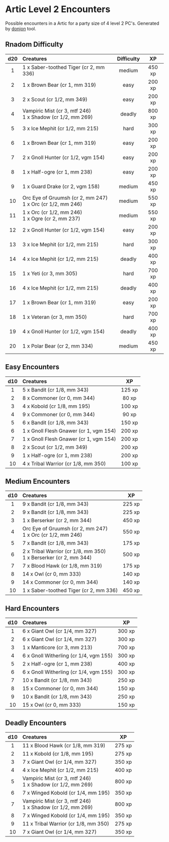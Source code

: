 # Artic Level 2 Encounters

Possible encounters in a Artic for a party size of 4 level 2 PC's. Generated by [donjon](https://donjon.bin.sh/5e/random/#type=encounter) tool.


## Rnadom Difficulty

| d20 | Creatures | Difficulty | XP |
|:---:|:--------- |:----------:|:--:|
| 1 | 1 x Saber-toothed Tiger (cr 2, mm 336) | medium | 450 xp |
| 2 | 1 x Brown Bear (cr 1, mm 319) | easy | 200 xp |
| 3 | 2 x Scout (cr 1/2, mm 349) | easy | 200 xp |
| 4 | Vampiric Mist (cr 3, mtf 246)<br>1 x Shadow (cr 1/2, mm 269) | deadly | 800 xp |
| 5 | 3 x Ice Mephit (cr 1/2, mm 215) | hard | 300 xp |
| 6 | 1 x Brown Bear (cr 1, mm 319) | easy | 200 xp |
| 7 | 2 x Gnoll Hunter (cr 1/2, vgm 154) | easy | 200 xp |
| 8 | 1 x Half-ogre (cr 1, mm 238) | easy | 200 xp |
| 9 | 1 x Guard Drake (cr 2, vgm 158) | medium | 450 xp |
| 10 | Orc Eye of Gruumsh (cr 2, mm 247)<br>1 x Orc (cr 1/2, mm 246) | medium | 550 xp |
| 11 | 1 x Orc (cr 1/2, mm 246)<br>1 x Ogre (cr 2, mm 237) | medium | 550 xp |
| 12 | 2 x Gnoll Hunter (cr 1/2, vgm 154) | easy | 200 xp |
| 13 | 3 x Ice Mephit (cr 1/2, mm 215) | hard | 300 xp |
| 14 | 4 x Ice Mephit (cr 1/2, mm 215) | deadly | 400 xp |
| 15 | 1 x Yeti (cr 3, mm 305) | hard | 700 xp |
| 16 | 4 x Ice Mephit (cr 1/2, mm 215) | deadly | 400 xp |
| 17 | 1 x Brown Bear (cr 1, mm 319) | easy | 200 xp |
| 18 | 1 x Veteran (cr 3, mm 350) | hard | 700 xp |
| 19 | 4 x Gnoll Hunter (cr 1/2, vgm 154) | deadly | 400 xp |
| 20 | 1 x Polar Bear (cr 2, mm 334) | medium | 450 xp |


## Easy Encounters

| d10 | Creatures | XP |
|:---:|:--------- |:--:|
| 1 | 5 x Bandit (cr 1/8, mm 343)| 125 xp |
| 2 | 8 x Commoner (cr 0, mm 344)| 80 xp |
| 3 | 4 x Kobold (cr 1/8, mm 195)| 100 xp |
| 4 | 9 x Commoner (cr 0, mm 344)| 90 xp |
| 5 | 6 x Bandit (cr 1/8, mm 343)| 150 xp |
| 6 | 1 x Gnoll Flesh Gnawer (cr 1, vgm 154)| 200 xp |
| 7 | 1 x Gnoll Flesh Gnawer (cr 1, vgm 154)| 200 xp |
| 8 | 2 x Scout (cr 1/2, mm 349)| 200 xp |
| 9 | 1 x Half-ogre (cr 1, mm 238)| 200 xp |
| 10 | 4 x Tribal Warrior (cr 1/8, mm 350)| 100 xp |


## Medium Encounters

| d10 | Creatures | XP |
|:---:|:--------- |:--:|
| 1 | 9 x Bandit (cr 1/8, mm 343)| 225 xp |
| 2 | 9 x Bandit (cr 1/8, mm 343)| 225 xp |
| 3 | 1 x Berserker (cr 2, mm 344)| 450 xp |
| 4 | Orc Eye of Gruumsh (cr 2, mm 247)<br>1 x Orc (cr 1/2, mm 246)| 550 xp |
| 5 | 7 x Bandit (cr 1/8, mm 343)| 175 xp |
| 6 | 2 x Tribal Warrior (cr 1/8, mm 350)<br>1 x Berserker (cr 2, mm 344)| 500 xp |
| 7 | 7 x Blood Hawk (cr 1/8, mm 319)| 175 xp |
| 8 | 14 x Owl (cr 0, mm 333)| 140 xp |
| 9 | 14 x Commoner (cr 0, mm 344)| 140 xp |
| 10 | 1 x Saber-toothed Tiger (cr 2, mm 336)| 450 xp |


## Hard Encounters

| d10 | Creatures | XP |
|:---:|:--------- |:--:|
| 1 | 6 x Giant Owl (cr 1/4, mm 327)| 300 xp |
| 2 | 6 x Giant Owl (cr 1/4, mm 327)| 300 xp |
| 3 | 1 x Manticore (cr 3, mm 213)| 700 xp |
| 4 | 6 x Gnoll Witherling (cr 1/4, vgm 155)| 300 xp |
| 5 | 2 x Half-ogre (cr 1, mm 238)| 400 xp |
| 6 | 6 x Gnoll Witherling (cr 1/4, vgm 155)| 300 xp |
| 7 | 10 x Bandit (cr 1/8, mm 343)| 250 xp |
| 8 | 15 x Commoner (cr 0, mm 344)| 150 xp |
| 9 | 10 x Bandit (cr 1/8, mm 343)| 250 xp |
| 10 | 15 x Owl (cr 0, mm 333)| 150 xp |


## Deadly Encounters

| d10 | Creatures | XP |
|:---:|:--------- |:--:|
| 1 | 11 x Blood Hawk (cr 1/8, mm 319)| 275 xp |
| 2 | 11 x Kobold (cr 1/8, mm 195)| 275 xp |
| 3 | 7 x Giant Owl (cr 1/4, mm 327)| 350 xp |
| 4 | 4 x Ice Mephit (cr 1/2, mm 215)| 400 xp |
| 5 | Vampiric Mist (cr 3, mtf 246)<br>1 x Shadow (cr 1/2, mm 269)| 800 xp |
| 6 | 7 x Winged Kobold (cr 1/4, mm 195)| 350 xp |
| 7 | Vampiric Mist (cr 3, mtf 246)<br>1 x Shadow (cr 1/2, mm 269)| 800 xp |
| 8 | 7 x Winged Kobold (cr 1/4, mm 195)| 350 xp |
| 9 | 11 x Tribal Warrior (cr 1/8, mm 350)| 275 xp |
| 10 | 7 x Giant Owl (cr 1/4, mm 327)| 350 xp |
